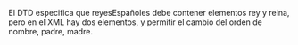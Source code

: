 El DTD especifica que reyesEspañoles debe contener elementos rey y reina, pero en el XML hay dos elementos, y permitir el cambio del orden de nombre, padre, madre.